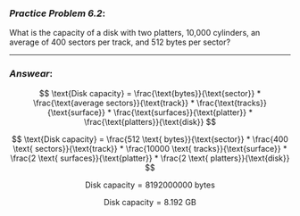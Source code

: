 ### ***Practice Problem 6.2***:  
What is the capacity of a disk with two platters, 10,000 cylinders, an average of 400 sectors per track, and 512 bytes per sector?

---  

### ***Answear***:  

$$ \text{Disk capacity} = \frac{\text{bytes}}{\text{sector}} * \frac{\text{average sectors}}{\text{track}} * \frac{\text{tracks}}{\text{surface}} * \frac{\text{surfaces}}{\text{platter}} * \frac{\text{platters}}{\text{disk}} $$  

$$ \text{Disk capacity} = \frac{512 \text{ bytes}}{\text{sector}} * \frac{400 \text{ sectors}}{\text{track}} * \frac{10000 \text{ tracks}}{\text{surface}} * \frac{2 \text{ surfaces}}{\text{platter}} * \frac{2 \text{ platters}}{\text{disk}} $$  

$$ \text{Disk capacity} = 8192000000 \text{ bytes} $$  

$$ \text{Disk capacity} = 8.192 \text{ GB} $$